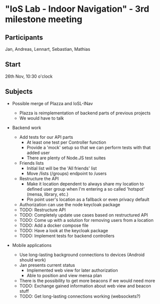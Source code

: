 # "IoS Lab - Indoor Navigation" - 3rd milestone meeting

## Participants
Jan, Andreas, Lennart, Sebastian, Mathias

## Start
26th Nov, 10:30 o'clock

## Subjects

* Possible merge of PIazza and IoSL-INav
  * PIazza is reimplementation of backend parts of previous projects
  * We would have to talk

* Backend work
  * Add tests for our API parts
    * At least one test per Controller function
    * Provide a 'mock' setup so that we can perform tests with that added user
    * There are plenty of Node.JS test suites
  * Friends lists
    * Initial list will be the 'All friends' list
    * Move /lists (/groups) endpoint to /users
  * Restructure the API
    * Make it location dependent to always share my location to defined user group when I'm entering a so called 'hotspot' (mensa, library, etc.)
    * Pin point user's location as a fallback or even privacy default
  * Authorization can use the node keycloak package
  * TODO: Restructure API
  * TODO: Completely update use cases based on restructured API
  * TODO: Come up with a solution for removing users from a location
  * TODO: Add a docker compose file
  * TODO: Have a look at the keycloak package
  * TODO: Implement tests for backend controllers

* Mobile applications
  * Use long-lasting background connections to devices (Android should work)
  * Jan presents current status
    * Implemented web view for later authorization
    * Able to position and view mensa plan
  * There is the possibility to get more beacons if we would need more
  * TODO: Exchange gained information about web view and beacon stuff
  * TODO: Get long-lasting connections working (websockets?)